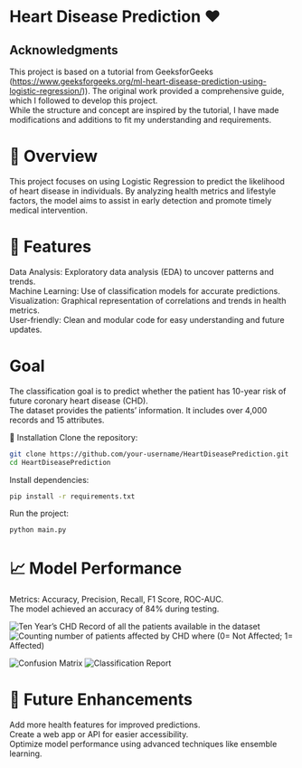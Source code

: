# Heart Disease Prediction ❤️

## Acknowledgments

This project is based on a tutorial from GeeksforGeeks (https://www.geeksforgeeks.org/ml-heart-disease-prediction-using-logistic-regression/)). The original work provided a comprehensive guide, which I followed to develop this project.\
While the structure and concept are inspired by the tutorial, I have made modifications and additions to fit my understanding and requirements.


# 📝 Overview
  This project focuses on using Logistic Regression to predict the likelihood of heart disease in individuals. 
  By analyzing health metrics and lifestyle factors, the model aims to assist in early detection and promote timely medical intervention.

# 🚀 Features
Data Analysis: Exploratory data analysis (EDA) to uncover patterns and trends.\
Machine Learning: Use of classification models for accurate predictions.\
Visualization: Graphical representation of correlations and trends in health metrics.\
User-friendly: Clean and modular code for easy understanding and future updates.

# Goal

The classification goal is to predict whether the patient has 10-year risk of future coronary heart disease (CHD).\
The dataset provides the patients’ information. It includes over 4,000 records and 15 attributes.

🔧 Installation
Clone the repository:
```bash
git clone https://github.com/your-username/HeartDiseasePrediction.git
cd HeartDiseasePrediction
```
Install dependencies:
```bash
pip install -r requirements.txt
```
Run the project:
```bash
python main.py
```
# 📈 Model Performance
Metrics: Accuracy, Precision, Recall, F1 Score, ROC-AUC.\
The model achieved an accuracy of 84% during testing.

![Ten Year’s CHD Record of all the patients available in the dataset](https://github.com/user-attachments/assets/643760a7-a0b7-43b1-933b-7f6a3c8e078c)
![Counting number of patients affected by CHD where (0= Not Affected; 1= Affected)](https://github.com/user-attachments/assets/8f14a47c-b2eb-43e2-8cc6-9ed6f326c042)

![Confusion Matrix](https://github.com/user-attachments/assets/a32e6948-a007-4ece-9668-bf69e8aaac4d)
![Classification Report](https://github.com/user-attachments/assets/34bd49ad-99c9-4bc3-9f8e-e2eb0d5b75b8)


# 🌟 Future Enhancements
Add more health features for improved predictions.\
Create a web app or API for easier accessibility.\
Optimize model performance using advanced techniques like ensemble learning.

